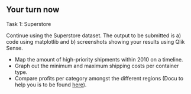 ## Your turn now

Task 1: Superstore

Continue using the Superstore dataset. The output to be submitted is a) code using matplotlib and b) screenshots showing your results using Qlik Sense.

- Map the amount of high-priority shipments within 2010 on a timeline.
- Graph out the minimum and maximum shipping costs per container type.
- Compare profits per category amongst the different regions (Docu to help you is to be found [here](https://matplotlib.org/gallery/lines_bars_and_markers/barchart.html#sphx-glr-gallery-lines-bars-and-markers-barchart-py)).
